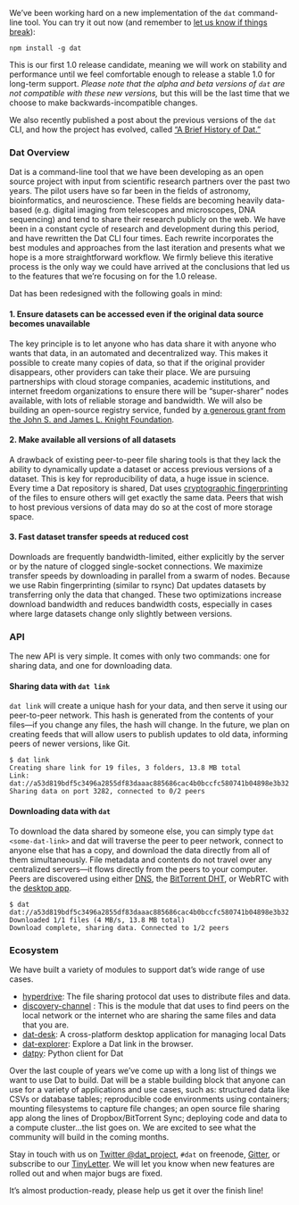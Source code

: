 We’ve been working hard on a new implementation of the `dat` command-line tool. You can try it out now (and remember to [let us know if things break](http://gitter.im/datproject/discussions)):

```
npm install -g dat
```

This is our first 1.0 release candidate, meaning we will work on stability and performance until we feel comfortable enough to release a stable 1.0 for long-term support. _Please note that the alpha and beta versions of `dat` are not compatible with these new versions,_ but this will be the last time that we choose to make backwards-incompatible changes.

We also recently published a post about the previous versions of the `dat` CLI, and how the project has evolved, called [“A Brief History of Dat.”](http://datproject.org/blog/2016-01-19-brief-history-of-dat)

### Dat Overview

Dat is a command-line tool that we have been developing as an open source project with input from scientific research partners over the past two years. The pilot users have so far been in the fields of astronomy, bioinformatics, and neuroscience. These fields are becoming heavily data-based (e.g. digital imaging from telescopes and microscopes, DNA sequencing) and tend to share their research publicly on the web. We have been in a constant cycle of research and development during this period, and have rewritten the Dat CLI four times. Each rewrite incorporates the best modules and approaches from the last iteration and presents what we hope is a more straightforward workflow. We firmly believe this iterative process is the only way we could have arrived at the conclusions that led us to the features that we’re focusing on for the 1.0 release.

Dat has been redesigned with the following goals in mind:

#### 1. Ensure datasets can be accessed even if the original data source becomes unavailable

The key principle is to let anyone who has data share it with anyone who wants that data, in an automated and decentralized way. This makes it possible to create many copies of data, so that if the original provider disappears, other providers can take their place. We are pursuing partnerships with cloud storage companies, academic institutions, and internet freedom organizations to ensure there will be “super-sharer” nodes available, with lots of reliable storage and bandwidth. We will also be building an open-source registry service, funded by [a generous grant from the John S. and James L. Knight Foundation](http://www.knightfoundation.org/grants/201551933/).

#### 2. Make available all versions of all datasets

A drawback of existing peer-to-peer file sharing tools is that they lack the ability to dynamically update a dataset or access previous versions of a dataset. This is key for reproducibility of data, a huge issue in science. Every time a Dat repository is shared, Dat uses [cryptographic fingerprinting](http://github.com/maxogden/rabin) of the files to ensure others will get exactly the same data. Peers that wish to host previous versions of data may do so at the cost of more storage space.

#### 3. Fast dataset transfer speeds at reduced cost

Downloads are frequently bandwidth-limited, either explicitly by the server or by the nature of clogged single-socket connections. We maximize transfer speeds by downloading in parallel from a swarm of nodes. Because we use Rabin fingerprinting (similar to rsync) Dat updates datasets by transferring only the data that changed. These two optimizations increase download bandwidth and reduces bandwidth costs, especially in cases where large datasets change only slightly between versions.

### API

The new API is very simple. It comes with only two commands: one for sharing data, and one for downloading data.

#### Sharing data with `dat link`

`dat link` will create a unique hash for your data, and then serve it using our peer-to-peer network. This hash is generated from the contents of your files—if you change any files, the hash will change. In the future, we plan on creating feeds that will allow users to publish updates to old data, informing peers of newer versions, like Git.

```
$ dat link
Creating share link for 19 files, 3 folders, 13.8 MB total
Link: dat://a53d819bdf5c3496a2855df83daaac885686cac4b0bccfc580741b04898e3b32
Sharing data on port 3282, connected to 0/2 peers
```

#### Downloading data with `dat`

To download the data shared by someone else, you can simply type `dat <some-dat-link>` and dat will traverse the peer to peer network, connect to anyone else that has a copy, and download the data directly from all of them simultaneously. File metadata and contents do not travel over any centralized servers—it flows directly from the peers to your computer. Peers are discovered using either [DNS](http://npmjs.org/dns-discovery), the [BitTorrent DHT](https://www.npmjs.com/package/bittorrent-dht), or WebRTC with the [desktop app](http://github.com/karissa/dat-desk).

```
$ dat dat://a53d819bdf5c3496a2855df83daaac885686cac4b0bccfc580741b04898e3b32
Downloaded 1/1 files (4 MB/s, 13.8 MB total)
Download complete, sharing data. Connected to 1/2 peers
```

### Ecosystem

We have built a variety of modules to support dat’s wide range of use cases.

  * [hyperdrive](http://github.com/mafintosh/hyperdrive): The file sharing protocol dat uses to distribute files and data.
  * [discovery-channel](http://github.com/maxogden/discovery-channel)
  : This is the module that dat uses to find peers on the local network or the internet who are sharing the same files and data that you are.
  * [dat-desk](http://github.com/karissa/dat-desk): A cross-platform desktop application for managing local Dats
  * [dat-explorer](http://github.com/karissa/dat-explorer): Explore a Dat link in the browser.
  * [datpy](http://github.com/karissa/datpy): Python client for Dat

Over the last couple of years we’ve come up with a long list of things we want to use Dat to build. Dat will be a stable building block that anyone can use for a variety of applications and use cases, such as: structured data like CSVs or database tables; reproducible code environments using containers; mounting filesystems to capture file changes; an open source file sharing app along the lines of Dropbox/BitTorrent Sync; deploying code and data to a compute cluster…the list goes on. We are excited to see what the community will build in the coming months.

Stay in touch with us on [Twitter @dat_project](http://twitter.com/dat_project), `#dat` on freenode, [Gitter](http://gitter.im/datproject/discussion), or subscribe to our [TinyLetter](http://tinyletter.com/datdata). We will let you know when new features are rolled out and when major bugs are fixed.

It’s almost production-ready, please help us get it over the finish line!
